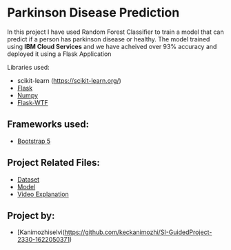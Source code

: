 # Parkinson Disease Prediction

In this project I have used Random Forest Classifier to train a model that can predict if a person has parkinson disease or healthy. The  model trained using **IBM Cloud Services** and we have acheived over 93% accuracy and deployed it using a Flask Application

Libraries used:
- scikit-learn (https://scikit-learn.org/)
- [Flask](https://flask.palletsprojects.com/en/2.0.x/)
- [Numpy](https://numpy.org/)
- [Flask-WTF](https://flask-wtf.readthedocs.io/en/0.15.x/)


Frameworks used:
-
- [Bootstrap 5](https://getbootstrap.com/docs/5.0/getting-started/introduction/)

Project Related Files:
-

- [Dataset](https://drive.google.com/drive/folders/1Y3m9E98m33v6L9AqWWgHlzvMA_TsyQBi?usp=sharing)
- [Model](https://drive.google.com/file/d/13baW49-PkTC1uTu-5bAvhchrrqBl5xAA/view?usp=sharing)
- [Video Explanation](https://drive.google.com/file/d/1QHGl7nJM-lukYF98eFhArpOYZLT3pSST/view?usp=sharing)

Project by:
-
- [Kanimozhiselvi(https://github.com/keckanimozhi/SI-GuidedProject-2330-1622050371)
